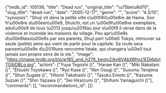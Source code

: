 {"tmdb_id": 105136, "title": "Dead run", "original_title": "\u75be\u8d70", "slug_title": "dead-run", "date": "2005-12-17", "genre": "", "score": "4.3/10", "synopsis": "Shuji vit dans la petite ville c\u00f4ti\u00e8re de Hama. Son fr\u00e8re a\u00een\u00e9, Shuichi, est un \u00e9l\u00e8ve exemplaire, adul\u00e9 de tous \u2013 jusqu\u2019au jour o\u00f9 il verse dans de la violence et incendie les maisons du village. Peu apr\u00e8s d\u00e9laiss\u00e9s par ses parents, Shuji part \u00e0 Tokyo, retrouver sa seule (petite) amie qui vient de partir pour la capitale. Sa route sera parsem\u00e9e d\u2019une rencontre fatale, qui changera \u00e0 tout jamais son propre sens de la vie.", "image": "https://image.tmdb.org/t/p/w185_and_h278_bestv2/kn6V4bXBfmz1EDi6dvtTG9jDBLg.jpg", "actors": ["Yuya Tegoshi ()", "Hanae Kan ()", "Miki Nakatani ()", "Etsushi Toyokawa ()", "Ryo Kase ()", "Ren Osugi ()", "Susumu Terajima ()", "Shun Sugata ()", "Hitomi Takahashi ()", "Tasuku Emoto ()", "Kazuma Suzuki ()", "Shin Yazawa ()", "Sei Hiraizumi ()", "Shifumi Yamaguichi ()"], "comments": [], "recommandations_id": []}